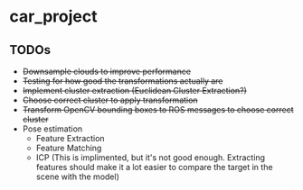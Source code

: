 # car_project

## TODOs
* ~~Downsample clouds to improve performance~~
* ~~Testing for how good the transformations actually are~~
* ~~Implement cluster extraction (Euclidean Cluster Extraction?)~~
* ~~Choose correct cluster to apply transformation~~
* ~~Transform OpenCV bounding boxes to ROS messages to choose correct cluster~~
* Pose estimation
    * Feature Extraction
    * Feature Matching
    * ICP (This is implimented, but it's not good enough. Extracting features should make it a lot easier to compare the target in the scene with the model)
